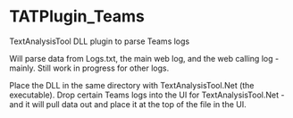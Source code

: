 # TATPlugin_Teams
TextAnalysisTool DLL plugin to parse Teams logs

Will parse data from Logs.txt, the main web log, and the web calling log - mainly. Still work in progress for other logs.

Place the DLL in the same directory with TextAnalysisTool.Net (the executable).
Drop certain Teams logs into the UI for TextAnalysisTool.Net - and it will pull data out and place it at the top of the file in the UI.

